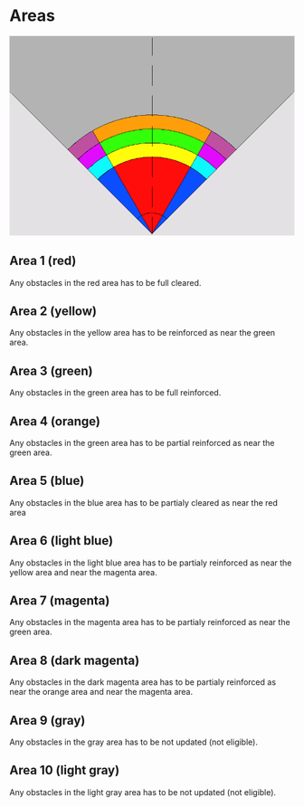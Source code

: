 # Areas

![Areas map](sonar-map-test.png "Areas map")

## Area 1 (red)

Any obstacles in the red area has to be full cleared.

## Area 2 (yellow)

Any obstacles in the yellow area has to be reinforced as near the green area.

## Area 3 (green)

Any obstacles in the green area has to be full reinforced.

## Area 4 (orange)

Any obstacles in the green area has to be partial reinforced as near the green area.

## Area 5 (blue)

Any obstacles in the blue area has to be partialy cleared as near the red area

## Area 6 (light blue)

Any obstacles in the light blue area has to be partialy reinforced as near the yellow area and near the magenta area.

## Area 7 (magenta)

Any obstacles in the magenta area has to be partialy reinforced as near the green area.

## Area 8 (dark magenta)

Any obstacles in the dark magenta area has to be partialy reinforced as near the orange area and near the magenta area.

## Area 9 (gray)

Any obstacles in the gray area has to be not updated (not eligible).

## Area 10 (light gray)

Any obstacles in the light gray area has to be not updated (not eligible).
